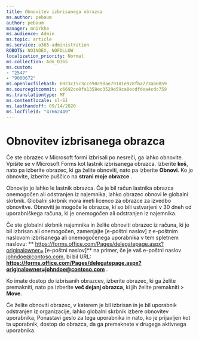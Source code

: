 ```yaml
---
title: Obnovitev izbrisanega obrazca
ms.author: pebaum
author: pebaum
manager: mnirkhe
ms.audience: Admin
ms.topic: article
ms.service: o365-administration
ROBOTS: NOINDEX, NOFOLLOW
localization_priority: Normal
ms.collection: Adm_O365
ms.custom:
- "2547"
- "9000672"
ms.openlocfilehash: 6923c15c3cce90c98ae79181e978fba273ab6059
ms.sourcegitcommit: c6692ce0fa1358ec3529e59ca0ecdfdea4cdc759
ms.translationtype: MT
ms.contentlocale: sl-SI
ms.lasthandoff: 09/14/2020
ms.locfileid: "47662449"
---
```

# <a name="restore-a-deleted-form"></a>Obnovitev izbrisanega obrazca

Če ste obrazec v Microsoft formi izbrisali po nesreči, ga lahko obnovite. Vpišite se v Microsoft Forms kot lastnik izbrisanega obrazca. Izberite **koš**, nato pa izberite obrazec, ki ga želite obnoviti, nato pa izberite **Obnovi**. Ko jo obnovite, izberite puščico na **strani moje obrazce** .

Obnovijo jo lahko le lastnik obrazca. Če je bil račun lastnika obrazca onemogočen ali odstranjen iz najemnika, lahko obrazec obnovi le globalni skrbnik. Globalni skrbnik mora imeti licenco za obrazce za izvedbo obnovitve. Obnoviti je mogoče le obrazce, ki so bili ustvarjeni v 30 dneh od uporabniškega računa, ki je onemogočen ali odstranjen iz najemnika.

Če ste globalni skrbnik najemnika in želite obnoviti obrazec iz računa, ki je bil izbrisan ali onemogočen, zamenjajte [e-poštni naslov] z e-poštnim naslovom izbrisanega ali onemogočenega uporabnika v tem spletnem naslovu: ** https://forms.office.com/Pages/delegatepage.aspx?originalowner= [e-poštni naslov]** na primer, če je vaš e-poštni naslov johndoe@contoso.com, bi bil URL: **https://forms.office.com/Pages/delegatepage.aspx?originalowner=johndoe@contoso.com** . 

Ko imate dostop do izbrisanih obrazcev, izberite obrazec, ki ga želite premakniti, nato pa izberite **več dejanj obrazca**, ki jih želite premakniti  >  **Move**.

Če želite obnoviti obrazec, v katerem je bil izbrisan in je bil uporabnik odstranjen iz organizacije, lahko globalni skrbnik izbere obnovitev uporabnika, Ponastavi geslo za tega uporabnika in nato, ko je prijavljen kot ta uporabnik, dostop do obrazca, da ga premaknete v drugega aktivnega uporabnika. 